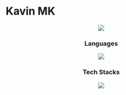 # Kavin MK

<div align="center">
   
   ![](https://leetcard.jacoblin.cool/KavinMK05?ext=heatmap)
</div>
    
<div align="center">
  <h3>Languages</h3>
</div>
<p align="center">
  <a href="https://skillicons.dev">
    <img src="https://skillicons.dev/icons?i=git,c,python,java,html,js,css,dart,kotlin" />
  </a>
</p>
<div align="center">
  <h3>Tech Stacks</h3>
</div>
<p align="center">
  <a href="https://skillicons.dev">
    <img src="https://skillicons.dev/icons?i=flutter,kmp" />
  </a>
</p>
